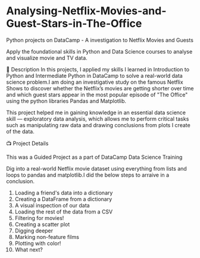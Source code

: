 # Analysing-Netflix-Movies-and-Guest-Stars-in-The-Office
Python projects on DataCamp - A investigation to Netflix Movies and Guests


Apply the foundational skills in Python and Data Science courses to analyse and visualize movie and TV data.

💼 Description
In this projects, I applied my skills I learned in Introduction to Python and Intermediate Python in DataCamp to solve a real-world data science problem.I am doing an investigative study on the famous Netflix Shows to discover whether the Netflix’s movies are getting shorter over time and which guest stars appear in the most popular episode of "The Office" using the python libraries Pandas and Matplotlib.

This project helped me in gaining knowledge in an essential data science skill — exploratory data analysis, which allows me to perform critical tasks such as manipulating raw data and drawing conclusions from plots I create of the data.

📺 Project Details

This was a Guided Project as a part of DataCamp Data Science Training

Dig into a real-world Netflix movie dataset using everything from lists and loops to pandas and matplotlib.I did the below steps to arraive in a conclusion.

1. Loading a friend's data into a dictionary
2. Creating a DataFrame from a dictionary
3. A visual inspection of our data
4. Loading the rest of the data from a CSV
5. Filtering for movies!
6. Creating a scatter plot
7. Digging deeper
8. Marking non-feature films
9. Plotting with color!
10. What next?
